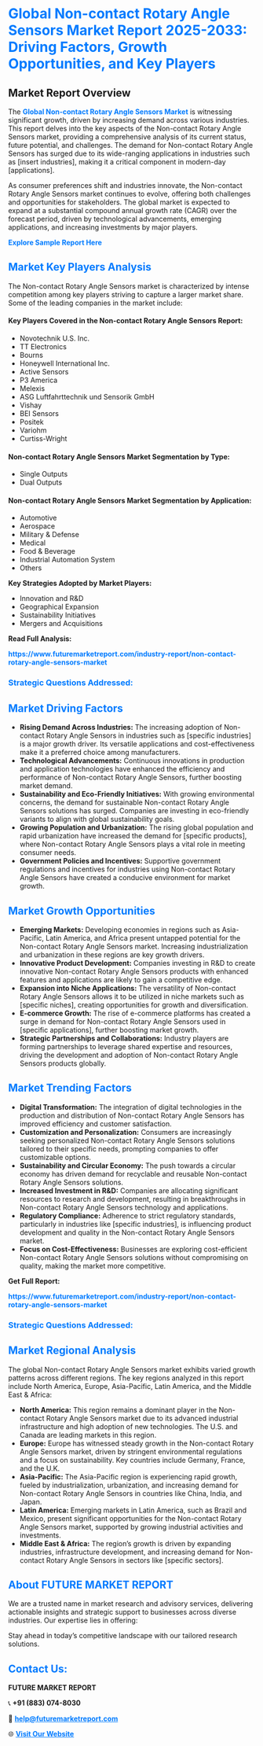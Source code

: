 <h1 style="color: #007BFF;">Global Non-contact Rotary Angle Sensors Market Report 2025-2033: Driving Factors, Growth Opportunities, and Key Players</h1>

<section id="overview">
<h2>Market Report Overview</h2>
<p>The <a href="https://www.futuremarketreport.com/industry-report/non-contact-rotary-angle-sensors-market" style="color: #007BFF; text-decoration: none;"><strong>Global Non-contact Rotary Angle Sensors Market</strong></a> is witnessing significant growth, driven by increasing demand across various industries. This report delves into the key aspects of the Non-contact Rotary Angle Sensors market, providing a comprehensive analysis of its current status, future potential, and challenges. The demand for Non-contact Rotary Angle Sensors has surged due to its wide-ranging applications in industries such as [insert industries], making it a critical component in modern-day [applications].</p>
<p>As consumer preferences shift and industries innovate, the Non-contact Rotary Angle Sensors market continues to evolve, offering both challenges and opportunities for stakeholders. The global market is expected to expand at a substantial compound annual growth rate (CAGR) over the forecast period, driven by technological advancements, emerging applications, and increasing investments by major players.</p>
</section>

<section id="overview">
<p><a href="https://www.futuremarketreport.com/request-sample/reportId=75216" style="color: #007BFF; text-decoration: none;"><strong>Explore Sample Report Here</strong></a></p>
</section>

<section id="key-players">
<h2 style="color: #007BFF;">Market Key Players Analysis</h2>
<p>The Non-contact Rotary Angle Sensors market is characterized by intense competition among key players striving to capture a larger market share. Some of the leading companies in the market include:</p>
<h4>Key Players Covered in the Non-contact Rotary Angle Sensors Report:</h4>
<ul><li>Novotechnik U.S. Inc.</li><li>TT Electronics</li><li>Bourns</li><li>Honeywell International Inc.</li><li>Active Sensors</li><li>P3 America</li><li>Melexis</li><li>ASG Luftfahrttechnik und Sensorik GmbH</li><li>Vishay</li><li>BEI Sensors</li><li>Positek</li><li>Variohm</li><li>Curtiss-Wright</li></ul>
<h4>Non-contact Rotary Angle Sensors Market Segmentation by Type:</h4>
<ul><li>Single Outputs</li><li>Dual Outputs</li></ul>

<h4>Non-contact Rotary Angle Sensors Market Segmentation by Application:</h4>
<ul><li>Automotive</li><li>Aerospace</li><li>Military &amp; Defense</li><li>Medical</li><li>Food &amp; Beverage</li><li>Industrial Automation System</li><li>Others</li></ul>
<p><strong>Key Strategies Adopted by Market Players:</strong></p>
<ul>
<li>Innovation and R&D</li>
<li>Geographical Expansion</li>
<li>Sustainability Initiatives</li>
<li>Mergers and Acquisitions</li>
</ul>
</section>

<section>
<p><strong>Read Full Analysis: </strong></p><a href="https://www.futuremarketreport.com/industry-report/non-contact-rotary-angle-sensors-market" style="color: #007BFF; text-decoration: none;"><strong>https://www.futuremarketreport.com/industry-report/non-contact-rotary-angle-sensors-market</strong></a>
<h3 style="color: #007BFF;">Strategic Questions Addressed:</h3>
</section>

<section id="driving-factors">
<h2 style="color: #007BFF;">Market Driving Factors</h2>
<ul>
<li><strong>Rising Demand Across Industries:</strong> The increasing adoption of Non-contact Rotary Angle Sensors in industries such as [specific industries] is a major growth driver. Its versatile applications and cost-effectiveness make it a preferred choice among manufacturers.</li>
<li><strong>Technological Advancements:</strong> Continuous innovations in production and application technologies have enhanced the efficiency and performance of Non-contact Rotary Angle Sensors, further boosting market demand.</li>
<li><strong>Sustainability and Eco-Friendly Initiatives:</strong> With growing environmental concerns, the demand for sustainable Non-contact Rotary Angle Sensors solutions has surged. Companies are investing in eco-friendly variants to align with global sustainability goals.</li>
<li><strong>Growing Population and Urbanization:</strong> The rising global population and rapid urbanization have increased the demand for [specific products], where Non-contact Rotary Angle Sensors plays a vital role in meeting consumer needs.</li>
<li><strong>Government Policies and Incentives:</strong> Supportive government regulations and incentives for industries using Non-contact Rotary Angle Sensors have created a conducive environment for market growth.</li>
</ul>
</section>

<section id="growth-opportunities">
<h2 style="color: #007BFF;">Market Growth Opportunities</h2>
<ul>
<li><strong>Emerging Markets:</strong> Developing economies in regions such as Asia-Pacific, Latin America, and Africa present untapped potential for the Non-contact Rotary Angle Sensors market. Increasing industrialization and urbanization in these regions are key growth drivers.</li>
<li><strong>Innovative Product Development:</strong> Companies investing in R&D to create innovative Non-contact Rotary Angle Sensors products with enhanced features and applications are likely to gain a competitive edge.</li>
<li><strong>Expansion into Niche Applications:</strong> The versatility of Non-contact Rotary Angle Sensors allows it to be utilized in niche markets such as [specific niches], creating opportunities for growth and diversification.</li>
<li><strong>E-commerce Growth:</strong> The rise of e-commerce platforms has created a surge in demand for Non-contact Rotary Angle Sensors used in [specific applications], further boosting market growth.</li>
<li><strong>Strategic Partnerships and Collaborations:</strong> Industry players are forming partnerships to leverage shared expertise and resources, driving the development and adoption of Non-contact Rotary Angle Sensors products globally.</li>
</ul>
</section>

<section id="trending-factors">
<h2 style="color: #007BFF;">Market Trending Factors</h2>
<ul>
<li><strong>Digital Transformation:</strong> The integration of digital technologies in the production and distribution of Non-contact Rotary Angle Sensors has improved efficiency and customer satisfaction.</li>
<li><strong>Customization and Personalization:</strong> Consumers are increasingly seeking personalized Non-contact Rotary Angle Sensors solutions tailored to their specific needs, prompting companies to offer customizable options.</li>
<li><strong>Sustainability and Circular Economy:</strong> The push towards a circular economy has driven demand for recyclable and reusable Non-contact Rotary Angle Sensors solutions.</li>
<li><strong>Increased Investment in R&D:</strong> Companies are allocating significant resources to research and development, resulting in breakthroughs in Non-contact Rotary Angle Sensors technology and applications.</li>
<li><strong>Regulatory Compliance:</strong> Adherence to strict regulatory standards, particularly in industries like [specific industries], is influencing product development and quality in the Non-contact Rotary Angle Sensors market.</li>
<li><strong>Focus on Cost-Effectiveness:</strong> Businesses are exploring cost-efficient Non-contact Rotary Angle Sensors solutions without compromising on quality, making the market more competitive.</li>
</ul>
</section>

<section>
<p><strong>Get Full Report: </strong></p><a href="https://www.futuremarketreport.com/industry-report/non-contact-rotary-angle-sensors-market" style="color: #007BFF; text-decoration: none;"><strong>https://www.futuremarketreport.com/industry-report/non-contact-rotary-angle-sensors-market</strong></a>
<h3 style="color: #007BFF;">Strategic Questions Addressed:</h3>
</section>


<section id="regional-analysis">
<h2 style="color: #007BFF;">Market Regional Analysis</h2>
<p>The global Non-contact Rotary Angle Sensors market exhibits varied growth patterns across different regions. The key regions analyzed in this report include North America, Europe, Asia-Pacific, Latin America, and the Middle East & Africa:</p>
<ul>
<li><strong>North America:</strong> This region remains a dominant player in the Non-contact Rotary Angle Sensors market due to its advanced industrial infrastructure and high adoption of new technologies. The U.S. and Canada are leading markets in this region.</li>
<li><strong>Europe:</strong> Europe has witnessed steady growth in the Non-contact Rotary Angle Sensors market, driven by stringent environmental regulations and a focus on sustainability. Key countries include Germany, France, and the U.K.</li>
<li><strong>Asia-Pacific:</strong> The Asia-Pacific region is experiencing rapid growth, fueled by industrialization, urbanization, and increasing demand for Non-contact Rotary Angle Sensors in countries like China, India, and Japan.</li>
<li><strong>Latin America:</strong> Emerging markets in Latin America, such as Brazil and Mexico, present significant opportunities for the Non-contact Rotary Angle Sensors market, supported by growing industrial activities and investments.</li>
<li><strong>Middle East & Africa:</strong> The region’s growth is driven by expanding industries, infrastructure development, and increasing demand for Non-contact Rotary Angle Sensors in sectors like [specific sectors].</li>
</ul>
</section>

<footer>
<h2 style="color: #007BFF;">About FUTURE MARKET REPORT</h2>
<p>We are a trusted name in market research and advisory services, delivering actionable insights and strategic support to businesses across diverse industries. Our expertise lies in offering:</p>

<p>Stay ahead in today’s competitive landscape with our tailored research solutions.</p>

<h2 style="color: #007BFF;">Contact Us:</h2>
<p><strong>FUTURE MARKET REPORT</strong></p>
<p>📞 <strong>+91 (883) 074-8030</strong></p>
<p>📧 <strong><a href="mailto:help@futuremarketreport.com" style="color: #007BFF;">help@futuremarketreport.com</a></strong></p>
<p>🌐 <strong><a href="https://www.futuremarketreport.com/" style="color: #007BFF;">Visit Our Website</a></strong></p>
</footer>